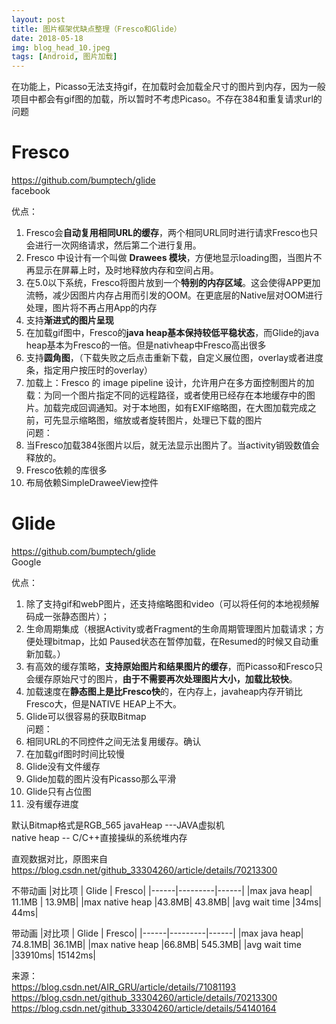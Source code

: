 ```yaml
---
layout: post
title: 图片框架优缺点整理（Fresco和Glide）
date: 2018-05-18
img: blog_head_10.jpeg 
tags: [Android, 图片加载]
---
```



在功能上，Picasso无法支持gif，在加载时会加载全尺寸的图片到内存，因为一般项目中都会有gif图的加载，所以暂时不考虑Picaso。不存在384和重复请求url的问题

# Fresco
https://github.com/bumptech/glide  
facebook  

优点：  
1. Fresco会**自动复用相同URL的缓存**，两个相同URL同时进行请求Fresco也只会进行一次网络请求，然后第二个进行复用。  
2. Fresco 中设计有一个叫做 **Drawees 模块**，方便地显示loading图，当图片不再显示在屏幕上时，及时地释放内存和空间占用。  
3. 在5.0以下系统，Fresco将图片放到一个**特别的内存区域**。这会使得APP更加流畅，减少因图片内存占用而引发的OOM。在更底层的Native层对OOM进行处理，图片将不再占用App的内存  
4. 支持**渐进式的图片呈现**    
5. 在加载gif图中，Fresco的**java heap基本保持较低平稳状态**，而Glide的java heap基本为Fresco的一倍。但是nativheap中Fresco高出很多
6. 支持**圆角图**，（下载失败之后点击重新下载，自定义展位图，overlay或者进度条，指定用户按压时的overlay）
7. 加载上：Fresco 的 image pipeline 设计，允许用户在多方面控制图片的加载：为同一个图片指定不同的远程路径，或者使用已经存在本地缓存中的图片。加载完成回调通知。对于本地图，如有EXIF缩略图，在大图加载完成之前，可先显示缩略图，缩放或者旋转图片，处理已下载的图片  
问题：  
1. 当Fresco加载384张图片以后，就无法显示出图片了。当activity销毁数值会释放的。  
2. Fresco依赖的库很多  
3. 布局依赖SimpleDraweeView控件

# Glide 

https://github.com/bumptech/glide  
Google
   
优点：  
1. 除了支持gif和webP图片，还支持缩略图和video（可以将任何的本地视频解码成一张静态图片）；  
2. 生命周期集成（根据Activity或者Fragment的生命周期管理图片加载请求；方便处理bitmap，比如 Paused状态在暂停加载，在Resumed的时候又自动重新加载。）    
3. 有高效的缓存策略，**支持原始图片和结果图片的缓存**，而Picasso和Fresco只会缓存原始尺寸的图片，**由于不需要再次处理图片大小，加载比较快**。  
4. 加载速度在**静态图上是比Fresco快**的，在内存上，javaheap内存开销比Fresco大，但是NATIVE HEAP上不大。  
5. Glide可以很容易的获取Bitmap  
问题：  
1. 相同URL的不同控件之间无法复用缓存。确认  
2. 在加载gif图时时间比较慢  
3. Glide没有文件缓存  
4. Glide加载的图片没有Picasso那么平滑  
5. Glide只有占位图  
6. 没有缓存进度  
  
默认Bitmap格式是RGB_565 
javaHeap ---JAVA虚拟机  
native heap --  C/C++直接操纵的系统堆内存

直观数据对比，原图来自 https://blog.csdn.net/github_33304260/article/details/70213300

不带动画
|对比项 | Glide  | Fresco|
|------|---------|------|
|max java heap|	11.1MB |	13.9MB|
|max native heap	|43.8MB|	43.8MB|
|avg wait time	|34ms|	44ms|

带动画
|对比项 | Glide  | Fresco|
|------|---------|------|
|max java heap|	74.8.1MB|	36.1MB|
|max native heap	|66.8MB|	545.3MB|
|avg wait time	|33910ms|	15142ms|



来源：  
https://blog.csdn.net/AIR_GRU/article/details/71081193
https://blog.csdn.net/github_33304260/article/details/70213300
https://blog.csdn.net/github_33304260/article/details/54140164

